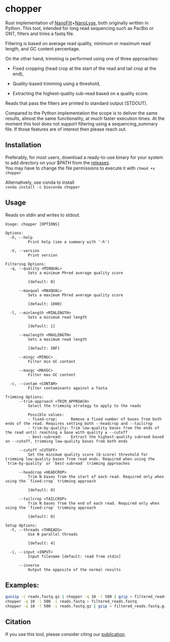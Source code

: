 # chopper

Rust implementation of [NanoFilt](https://github.com/wdecoster/nanofilt)+[NanoLyse](https://github.com/wdecoster/nanolyse), both originally written in Python. This tool, intended for long read sequencing such as PacBio or ONT, filters and trims a fastq file.  

Filtering is based on average read quality, minimum or maximum read length, and GC content percentage.

On the other hand, trimming is performed using one of three approaches:

* Fixed cropping (head crop at the start of the read and tail crop at the end),

* Quality-based trimming using a threshold,

* Extracting the highest-quality sub-read based on a quality score.

Reads that pass the filters are printed to standard output (STDOUT).

Compared to the Python implementation the scope is to deliver the same results, almost the same functionality, at much faster execution times. At the moment this tool does not support filtering using a sequencing_summary file. If those features are of interest then please reach out.  

## Installation

Preferably, for most users, download a ready-to-use binary for your system to add directory on your $PATH from the [releases](https://github.com/wdecoster/chopper/releases).  
You may have to change the file permissions to execute it with `chmod +x chopper`

Alternatively, use conda to install  
`conda install -c bioconda chopper`

## Usage

Reads on stdin and writes to stdout.

```text
Usage: chopper [OPTIONS]

Options:
  -h, --help
          Print help (see a summary with '-h')

  -V, --version
          Print version

Filtering Options:
  -q, --quality <MINQUAL>
          Sets a minimum Phred average quality score
          
          [default: 0]

      --maxqual <MAXQUAL>
          Sets a maximum Phred average quality score
          
          [default: 1000]

  -l, --minlength <MINLENGTH>
          Sets a minimum read length
          
          [default: 1]

      --maxlength <MAXLENGTH>
          Sets a maximum read length
          
          [default: INF]

      --mingc <MINGC>
          Filter min GC content

      --maxgc <MAXGC>
          Filter max GC content

  -c, --contam <CONTAM>
          Filter contaminants against a fasta

Trimming Options:
      --trim-approach <TRIM_APPROACH>
          Select the trimming strategy to apply to the reads

          Possible values:
          - fixed-crop:      Remove a fixed number of bases from both ends of the read. Requires setting both --headcrop and --tailcrop
          - trim-by-quality: Trim low-quality bases from the ends of the read until reaching a base with quality ≥ --cutoff
          - best-subread:    Extract the highest-quality subread based on --cutoff, trimming low-quality bases from both ends

      --cutoff <CUTOFF>
          Set the minimum quality score (Q-score) threshold for trimming low-quality bases from read ends. Required when using the `trim-by-quality` or `best-subread` trimming approaches

      --headcrop <HEADCROP>
          Trim N bases from the start of each read. Required only when using the `fixed-crop` trimming approach
          
          [default: 0]

      --tailcrop <TAILCROP>
          Trim N bases from the end of each read. Required only when using the `fixed-crop` trimming approach
          
          [default: 0]

Setup Options:
  -t, --threads <THREADS>
          Use N parallel threads
          
          [default: 4]

  -i, --input <INPUT>
          Input filename [default: read from stdin]

      --inverse
          Output the opposite of the normal results
```

## Examples:

```bash
gunzip -c reads.fastq.gz | chopper -q 10 -l 500 | gzip > filtered_reads.fastq.gz
chopper -q 10 -l 500 -i reads.fastq > filtered_reads.fastq
chopper -q 10 -l 500 -i reads.fastq.gz | gzip > filtered_reads.fastq.gz
```

## Citation

If you use this tool, please consider citing our [publication](https://academic.oup.com/bioinformatics/article/39/5/btad311/7160911).
